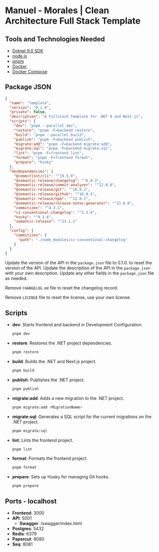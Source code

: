 # Manuel - Morales | Clean Architecture Full Stack Template

## Tools and Technologies Needed

- [Dotnet 9.0 SDK](https://dotnet.microsoft.com/download)
- [node.js](https://nodejs.org/en/)
- [pnpm](https://pnpm.io/)
- [Docker](https://www.docker.com/)
- [Docker Compose](https://docs.docker.com/compose/)

## Package JSON

```json
{
  "name": "template",
  "version": "0.1.0",
  "private": false,
  "description": "A Fullstack Template for .NET 9 and Next.js",
  "scripts": {
    "dev": "pnpm --parallel dev",
    "restore": "pnpm -F=backend restore",
    "build": "pnpm --parallel build",
    "publish": "pnpm -F=backend publish",
    "migrate:add": "pnpm -F=backend migrate:add",
    "migrate:sql": "pnpm -F=backend migrate:sql",
    "lint": "pnpm -F=frontend lint",
    "format": "pnpm -F=frontend format",
    "prepare": "husky"
  },
  "devDependencies": {
    "@commitlint/cli": "^19.5.0",
    "@semantic-release/changelog": "^6.0.3",
    "@semantic-release/commit-analyzer": "^12.0.0",
    "@semantic-release/git": "^10.0.1",
    "@semantic-release/github": "^10.0.5",
    "@semantic-release/npm": "^12.0.1",
    "@semantic-release/release-notes-generator": "^13.0.0",
    "commitizen": "^4.3.1",
    "cz-conventional-changelog": "^3.3.0",
    "husky": "^9.1.6",
    "semantic-release": "^23.1.1"
  },
  "config": {
    "commitizen": {
      "path": "./node_modules/cz-conventional-changelog"
    }
  }
}
```

Update the version of the API in the `package.json` file to 0.1.0. to reset the
version of the API. Update the description of the API in the `package.json` with
your own description. Update any other fields in the `package.json` file as
needed.

Remove `CHANGELOG.md` file to reset the changelog record.

Remove `LICENSE` file to reset the license, use your own license.

## Scripts

- **dev**: Starts frontend and backend in Development Configuration.

  ```sh
  pnpm dev
  ```

- **restore**: Restores the .NET project dependencies.

  ```sh
  pnpm restore
  ```

- **build**: Builds the .NET and Next.js project.

  ```sh
  pnpm build
  ```

- **publish**: Publishes the .NET project.

  ```sh
  pnpm publish
  ```

- **migrate:add**: Adds a new migration to the .NET project.

  ```sh
  pnpm migrate:add <MigrationName>
  ```

- **migrate:sql**: Generates a SQL script for the current migrations on the .NET
  project.

  ```sh
  pnpm migrate:sql
  ```

- **lint**: Lints the frontend project.

  ```sh
  pnpm lint
  ```

- **format**: Formats the frontend project.

  ```sh
  pnpm format
  ```

- **prepare**: Sets up Husky for managing Git hooks.

  ```sh
  pnpm prepare
  ```

## Ports - localhost

- **Frontend**: 3000
- **API**: 5001
  - **Swagger**: /swagger/index.html
- **Postgres**: 5432
- **Redis**: 6379
- **Papercut**: 8080
- **Seq**: 8081

